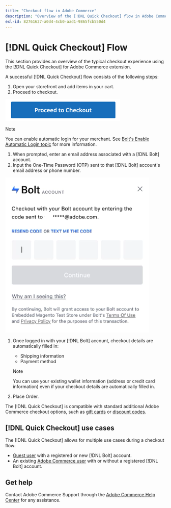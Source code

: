 ```yaml
---
title: "Checkout flow in Adobe Commerce"
description: "Overview of the [!DNL Quick Checkout] flow in Adobe Commerce."
exl-id: 82761627-a0d4-4cb0-aad1-9865fcb550d4
---
```

# [!DNL Quick Checkout] Flow

This section provides an overview of the typical checkout experience using the [!DNL Quick Checkout] for Adobe Commerce extension.

A successful [!DNL Quick Checkout] flow consists of the following steps:

1. Open your storefront and add items in your cart.
1. Proceed to checkout.

  ![Checkout](assets/proceed-checkout.png)

   >[!NOTE]
   >
   > You can enable automatic login for your merchant. See [Bolt's Enable Automatic Login topic](https://help.bolt.com/products/embedded/direct-api/auto-login/) for more information.

1. When prompted, enter an email address associated with a [!DNL Bolt] account.
1. Input the One-Time Password (OTP) sent to that [!DNL Bolt] account's email address or phone number.

  ![OTP Pop-up](assets/pop-up.png)

1. Once logged in with your [!DNL Bolt] account, checkout details are automatically filled in:

   - Shipping information
   - Payment method
   
   >[!NOTE]
   >
   > You can use your existing wallet information (address or credit card information) even if your checkout details are automatically filled in.

1. Place Order.

The [!DNL Quick Checkout] is compatible with standard additional Adobe Commerce checkout options, such as [gift cards](https://docs.magento.com/user-guide/catalog/product-gift-card.html) or [discount codes](https://docs.magento.com/user-guide/marketing/price-rules-cart-coupon.html).

## [!DNL Quick Checkout] use cases

The [!DNL Quick Checkout] allows for multiple use cases during a checkout flow:

- [Guest user](../quick-checkout/checkout-bolt.md) with a registered or new [!DNL Bolt] account.
- An existing [Adobe Commerce user](../quick-checkout/checkout-adobe-commerce.md) with or without a registered [!DNL Bolt] account.

## Get help

Contact Adobe Commerce Support through the [Adobe Commerce Help Center](https://experienceleague.adobe.com/docs/commerce-knowledge-base/kb/overview.html) for any assistance.
